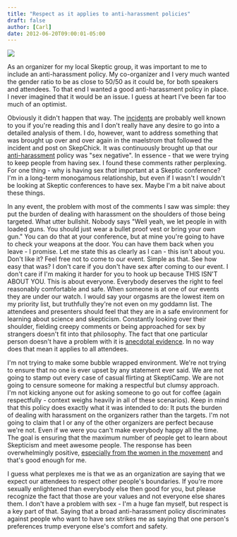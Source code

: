 ```yaml
---
title: "Respect as it applies to anti-harassment policies"
draft: false
author: [Carl]
date: 2012-06-20T09:00:01-05:00
---
```


![](/uploads/2012/06/![](/uploads/2012/03/Smurfette-150x150.jpg))

As an organizer for my local Skeptic group, it was important to me to include an anti-harassment policy. My co-organizer and I very much wanted the gender ratio to be as close to 50/50 as it could be, for both speakers and attendees. To that end I wanted a good anti-harassment policy in place. I never imagined that it would be an issue. I guess at heart I've been far too much of an optimist.

Obviously it didn't happen that way. The [incidents](http://skepchick.org/2012/05/sex-and-the-keynote/) are probably well known to you if you're reading this and I don't really have any desire to go into a detailed analysis of them. I do, however, want to address something that was brought up over and over again in the maelstrom that followed the incident and post on SkepChick. It was continuously brought up that our [anti-harassment](http://www.skepticampohio.com/anti-harassment-policy) policy was "sex negative". In essence - that we were trying to keep people from having sex. I found these comments rather perplexing. For one thing - why is having sex _that_ important at a Skeptic conference? I'm in a long-term monogamous relationship, but even if I wasn't I wouldn't be looking at Skeptic conferences to have sex. Maybe I'm a bit naive about these things.

In any event, the problem with most of the comments I saw was simple: they put the burden of dealing with harassment on the shoulders of those being targeted. What utter bullshit. Nobody says "Well yeah, we let people in with loaded guns. You should just wear a bullet proof vest or bring your own gun." You can do that at your conference, but at mine you're going to have to check your weapons at the door. You can have them back when you leave - I promise. Let me state this as clearly as I can - this isn't about you. Don't like it? Feel free not to come to our event. Simple as that. See how easy that was? I don't care if you don't have sex after coming to our event. I don't care if I'm making it harder for you to hook up because THIS ISN'T ABOUT YOU. This is about everyone. Everybody deserves the right to feel reasonably comfortable and safe. When someone is at one of our events they are under our watch. I would say your orgasms are the lowest item on my priority list, but truthfully they're not even on my goddamn list. The attendees and presenters should feel that they are in a safe environment for learning about science and skepticism. Constantly looking over their shoulder, fielding creepy comments or being approached for sex by strangers doesn't fit into that philosophy. The fact that one particular person doesn't have a problem with it is [anecdotal evidence](http://www.informationisbeautiful.net/visualizations/rhetological-fallacies/). In no way does that mean it applies to all attendees.

I'm not trying to make some bubble wrapped environment. We're not trying to ensure that no one is ever upset by any statement ever said. We are not going to stamp out every case of casual flirting at SkeptiCamp. We are not going to censure someone for making a respectful but clumsy approach. I'm not kicking anyone out for asking someone to go out for coffee (again respectfully - context weighs heavily in all of these scenarios). Keep in mind that this policy does exactly what it was intended to do: It puts the burden of dealing with harassment on the organizers rather than the targets. I'm not going to claim that I or any of the other organizers are perfect because we're not. Even if we were you can't make everybody happy all the time. The goal is ensuring that the maximum number of people get to learn about Skepticism and meet awesome people. The response has been overwhelmingly positive, [especially from the women in the movement](http://skepchick.org/2012/05/sex-and-the-keynote/) and that's good enough for me.

I guess what perplexes me is that we as an organization are saying that we expect our attendees to respect other people's boundaries. If you're more sexually enlightened than everybody else then good for you, but please recognize the fact that those are your values and not everyone else shares them. I don't have a problem with sex - I'm a huge fan myself, but respect is a key part of that. Saying that a broad anti-harassment policy discriminates against people who want to have sex strikes me as saying that one person's preferences trump everyone else's comfort and safety.

